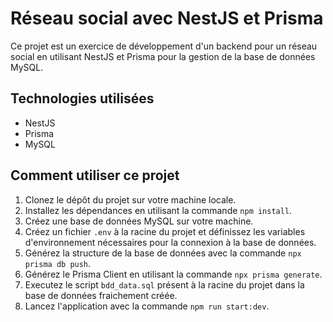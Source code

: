 # Réseau social avec NestJS et Prisma

Ce projet est un exercice de développement d'un backend pour un réseau social en utilisant NestJS et Prisma pour la gestion de la base de données MySQL.

## Technologies utilisées

- NestJS
- Prisma
- MySQL

## Comment utiliser ce projet

1. Clonez le dépôt du projet sur votre machine locale.
2. Installez les dépendances en utilisant la commande `npm install`.
3. Créez une base de données MySQL sur votre machine.
4. Créez un fichier `.env` à la racine du projet et définissez les variables d'environnement nécessaires pour la connexion à la base de données.
5. Générez la structure de la base de données avec la commande `npx prisma db push`.
7. Générez le Prisma Client en utilisant la commande `npx prisma generate`.
6. Executez le script `bdd_data.sql` présent à la racine du projet dans la base de données fraichement créée.
8. Lancez l'application avec la commande `npm run start:dev`.

